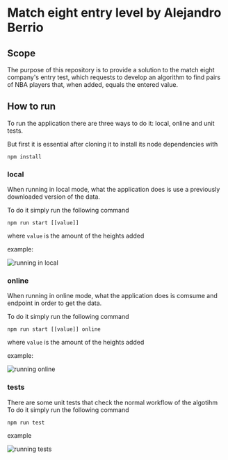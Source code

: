 # Match eight entry level by Alejandro Berrio

## Scope
The purpose of this repository is to provide a solution to the match eight company's entry test, which requests to develop an algorithm to find pairs of NBA players that, when added, equals the entered value. 

## How to run
To run the application there are three ways to do it: local, online and unit tests.

But first it is essential after cloning it to install its node dependencies with 

``` npm install ```
### local
When running in local mode, what the application does is use a previously downloaded version of the data.

To do it simply run the following command

```npm run start [[value]]``` 

where `value` is the amount of the heights added

example:

![running in local](./proof-local.png)

### online

When running in online mode, what the application does is comsume and endpoint in order to get the data.

To do it simply run the following command

```npm run start [[value]] online``` 

where `value` is the amount of the heights added

example:

![running online](./proof-online.png)

### tests

There are some unit tests that check the normal workflow of the algotihm
To do it simply run the following command

```npm run test``` 

example

![running tests](./proof-test.png)
